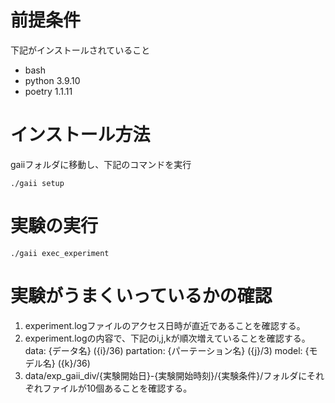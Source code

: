 # 前提条件

下記がインストールされていること

- bash
- python 3.9.10
- poetry 1.1.11

# インストール方法
gaiiフォルダに移動し、下記のコマンドを実行

```
./gaii setup
```

# 実験の実行
```
./gaii exec_experiment
```

# 実験がうまくいっているかの確認

1. experiment.logファイルのアクセス日時が直近であることを確認する。
2. experiment.logの内容で、下記のi,j,kが順次増えていることを確認する。
 data: {データ名} ({i}/36)
 partation: {パーテーション名} ({j}/3)
 model: {モデル名} ({k}/36)
3. data/exp_gaii_div/{実験開始日}-{実験開始時刻}/{実験条件}/フォルダにそれぞれファイルが10個あることを確認する。